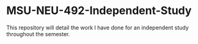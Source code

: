 # MSU-NEU-492-Independent-Study
This repository will detail the work I have done for an independent study throughout the semester. 
